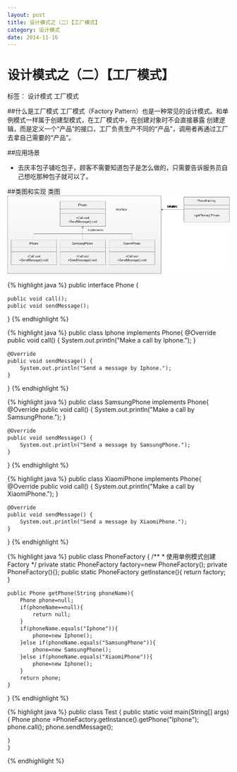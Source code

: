 ```yaml
---
layout: post
title: 设计模式之（二）【工厂模式】
category: 设计模式
date: 2014-11-16
---
```


#  设计模式之（二）【工厂模式】

标签： 设计模式 工厂模式

##什么是工厂模式
工厂模式（Factory Pattern）也是一种常见的设计模式。和单例模式一样属于创建型模式，在工厂模式中，在创建对象时不会直接暴露
创建逻辑，而是定义一个“产品”的接口，工厂负责生产不同的“产品”，调用者再通过工厂去拿自己需要的“产品”。
<!-- more -->
##应用场景
>
- 去庆丰包子铺吃包子，顾客不需要知道包子是怎么做的，只需要告诉服务员自己想吃那种包子就可以了。

##类图和实现
类图
![工厂模式类图](/res/img/blogimg/factory.png)

>
{% highlight java %}
public interface Phone {

    public void call();
    public void sendMessage();
}
{% endhighlight %}


{% highlight java %}
public class Iphone implements Phone{
    @Override
    public void call() {
        System.out.println("Make a call by Iphone.");
    }

    @Override
    public void sendMessage() {
        System.out.println("Send a message by Iphone.");
    }
}
{% endhighlight %}

{% highlight java %}
public class SamsungPhone implements Phone{
    @Override
    public void call() {
        System.out.println("Make a call by SamsungPhone.");
    }

    @Override
    public void sendMessage() {
        System.out.println("Send a message by SamsungPhone.");
    }
}
{% endhighlight %}

{% highlight java %}
public class XiaomiPhone implements Phone{
    @Override
    public void call() {
        System.out.println("Make a call by XiaomiPhone.");
    }

    @Override
    public void sendMessage() {
        System.out.println("Send a message by XiaomiPhone.");
    }
}
{% endhighlight %}

{% highlight java %}
public class PhoneFactory {
    /**
     * 使用单例模式创建Factory
     */
    private static PhoneFactory factory=new PhoneFactory();
    private PhoneFactory(){};
    public static PhoneFactory getInstance(){
        return factory;
    }

    public Phone getPhone(String phoneName){
        Phone phone=null;
        if(phoneName==null){
            return null;
        }
        if(phoneName.equals("Iphone")){
            phone=new Iphone();
        }else if(phoneName.equals("SamsungPhone")){
            phone=new SamsungPhone();
        }else if(phoneName.equals("XiaomiPhone")){
            phone=new Iphone();
        }
        return phone;
    }

}
{% endhighlight %}

{% highlight java %}
public class Test {
    public static void main(String[] args) {
        Phone phone =PhoneFactory.getInstance().getPhone("Iphone");
        phone.call();
        phone.sendMessage();

    }
    }
{% endhighlight %}